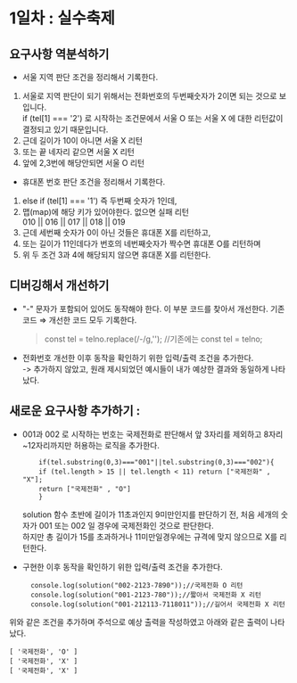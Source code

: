# 1일차 : 실수축제

## 요구사항 역분석하기

- 서울 지역 판단 조건을 정리해서 기록한다.

1. 서울로 지역 판단이 되기 위해서는 전화번호의 두번째숫자가 2이면 되는 것으로 보입니다.  
   if (tel[1] === '2') 로 시작하는 조건문에서 서울 O 또는 서울 X 에 대한 리턴값이 결정되고 있기 때문입니다.
2. 근데 길이가 10이 아니면 서울 X 리턴
3. 또는 끝 네자리 같으면 서울 X 리턴
4. 앞에 2,3번에 해당안되면 서울 O 리턴

- 휴대폰 번호 판단 조건을 정리해서 기록한다.

1. else if (tel[1] === '1') 즉 두번째 숫자가 1인데,
2. 맵(map)에 해당 키가 있어야한다. 없으면 실패 리턴  
   010 || 016 || 017 || 018 || 019
3. 근데 세번째 숫자가 0이 아닌 것들은 휴대폰 X를 리턴하고,
4. 또는 길이가 11인데다가 번호의 네번째숫자가 짝수면 휴대폰 O를 리턴하며
5. 위 두 조건 3과 4에 해당되지 않으면 휴대폰 X를 리턴한다.

## 디버깅해서 개선하기

- "-" 문자가 포함되어 있어도 동작해야 한다. 이 부분 코드를 찾아서 개선한다. 기존 코드 ⇒ 개선한 코드 모두 기록한다.

  > const tel = telno.replace(/-/g,''); //기존에는 const tel = telno;

- 전화번호 개선한 이후 동작을 확인하기 위한 입력/출력 조건을 추가한다.  
  -> 추가하지 않았고, 원래 제시되었던 예시들이 내가 예상한 결과와 동일하게 나타났다.

## 새로운 요구사항 추가하기 :

- 001과 002 로 시작하는 번호는 국제전화로 판단해서 앞 3자리를 제외하고 8자리~12자리까지만 허용하는 로직을 추가한다.

          if(tel.substring(0,3)==="001"||tel.substring(0,3)==="002"){
          if (tel.length > 15 || tel.length < 11) return ["국제전화" , "X"];
          return ["국제전화" , "O"]
          }

  solution 함수 초반에 길이가 11초과인지 9미만인지를 판단하기 전,
  처음 세개의 숫자가 001 또는 002 일 경우에 국제전화인 것으로 판단한다.  
   하지만 총 길이가 15를 초과하거나 11미만일경우에는 규격에 맞지 않으므로 X를 리턴한다.

- 구현한 이후 동작을 확인하기 위한 입력/출력 조건을 추가한다.

        console.log(solution("002-2123-7890"));//국제전화 O 리턴
        console.log(solution("001-2123-780"));//짧아서 국제전화 X 리턴
        console.log(solution("001-212113-7118011"));//길어서 국제전화 X 리턴

위와 같은 조건을 추가하며 주석으로 예상 출력을 작성하였고 아래와 같은 출력이 나타났다.

    [ '국제전화', 'O' ]
    [ '국제전화', 'X' ]
    [ '국제전화', 'X' ]
